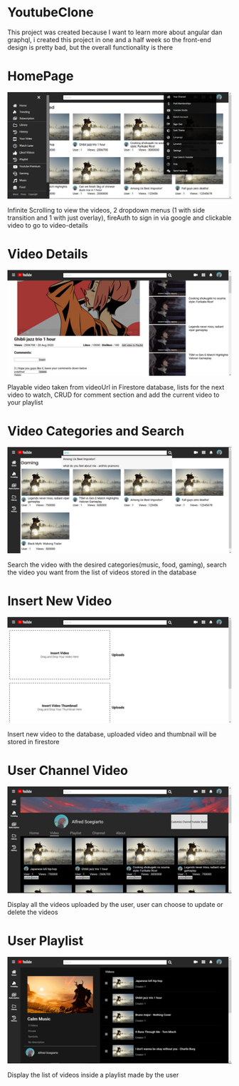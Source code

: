 # YoutubeClone

This project was created because I want to learn more about angular dan graphql, i created this project in one and a half week so the front-end design is pretty bad, but the overall functionality is there

# HomePage

![HomePage](Screenshots/HomePage.png)

Infinite Scrolling to view the videos, 2 dropdown menus (1 with side transition and 1 with just overlay), fireAuth to sign in via google and clickable video to go to video-details

# Video Details

![VideoDetails](Screenshots/Video-Details.png)

Playable video taken from videoUrl in Firestore database, lists for the next video to watch, CRUD for comment section and add the current video to your playlist

# Video Categories and Search

![CategoriesAndSearch](Screenshots/Categories&Search.png)

Search the video with the desired categories(music, food, gaming), search the video you want from the list of videos stored in the database

# Insert New Video

![InsertVideo](Screenshots/Insert-Video.png)

Insert new video to the database, uploaded video and thumbnail will be stored in firestore

# User Channel Video

![User-Video](Screenshots/User-Video.png)

Display all the videos uploaded by the user, user can choose to update or delete the videos

# User Playlist

![UserPLaylist](Screenshots/User-Playlist.png)

Display the list of videos inside a playlist made by the user
